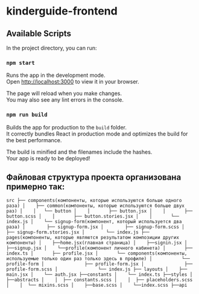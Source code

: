 # kinderguide-frontend

## Available Scripts

In the project directory, you can run:

### `npm start`

Runs the app in the development mode.\
Open [http://localhost:3000](http://localhost:3000) to view it in your browser.

The page will reload when you make changes.\
You may also see any lint errors in the console.

### `npm run build`

Builds the app for production to the `build` folder.\
It correctly bundles React in production mode and optimizes the build for the best performance.

The build is minified and the filenames include the hashes.\
Your app is ready to be deployed!

## Файловая структура проекта организована примерно так:

`src
  ├── components(компоненты, которые используются больше одного раза)
  │    ├── common(компоненты, которые используются больше двух раз)
  │    │   └── button
  │    │       ├── button.jsx
  │    │       ├── button.scss
  │    │       ├── button.stories.jsx
  │    │       └── index.js
  │    └── signup-form(компонент, который используется два раза)
  │        ├── signup-form.jsx
  │        ├── signup-form.scss
  │        ├── signup-form.stories.jsx
  │        └── index.js
  ├── pages(компоненты, которые являются результатом композиции других компоненты)
  │    ├──home.jsx(главная страница)
  │    ├──signin.jsx
  │    ├──signup.jsx
  │    └──profile(компонент личного кабинета)
  │       ├── index.ts
  │       ├── profile.jsx
  │       └── components(компоненты, используемые только один раз только здесь в профиле)
  │           └── profile-form
  │               ├── profile-form.jsx
  │               ├── profile-form.scss
  │               └── index.js
  ├── layouts
  │    ├── main.jsx
  │    └── auth.jsx
  ├──constants
  │    └── index.ts
  ├──styles
  │    ├──abstracts
  │    │  ├── constants.scss
  │    │  ├── placeholders.scss
  │    │  └── mixins.scss
  │    ├──base.scss
  │    └──index.scss
  ├──api`
